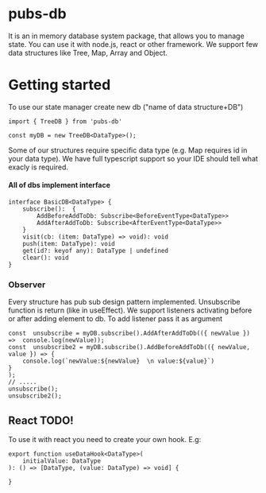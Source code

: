 # pubs-db

It is an in memory database system package, that allows you to manage state. You can use it with node.js, react or other framework. We support few data structures like Tree, Map, Array and Object.

# Getting started

To use our state manager create new db ("name of data structure+DB")

```
import { TreeDB } from 'pubs-db'

const myDB = new TreeDB<DataType>();
```

Some of our structures require specific data type (e.g. Map requires id in your data type). We have full typescript support so your IDE should tell what exacly is required.

#### All of dbs implement interface

```
interface BasicDB<DataType> {
	subscribe():  {
		AddBeforeAddToDb: Subscribe<BeforeEventType<DataType>>
		AddAfterAddToDb: Subscribe<AfterEventType<DataType>>
	}
	visit(cb: (item: DataType) => void): void
	push(item: DataType): void
	get(id?: keyof any): DataType | undefined
	clear(): void
}
```

### Observer

Every structure has pub sub design pattern implemented. Unsubscribe function is return (like in useEffect).
We support listeners activating before or after adding element to db. To add listener pass it as argument

```
const  unsubscribe = myDB.subscribe().AddAfterAddToDb(({ newValue }) =>  console.log(newValue));
const  unsubscribe2 = myDB.subscribe().AddBeforeAddToDb(({ newValue, value }) => {
	console.log(`newValue:${newValue}  \n value:${value}`)
}
);
// .....
unsubscribe();
unsubscribe2();
```

## React TODO!

To use it with react you need to create your own hook. E.g:

```
export function useDataHook<DataType>(
	initialValue: DataType
): () => [DataType, (value: DataType) => void] {

}
```
